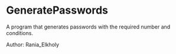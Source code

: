 # GeneratePasswords

A program that generates passwords with the required number and conditions.

Author: Rania_Elkholy

